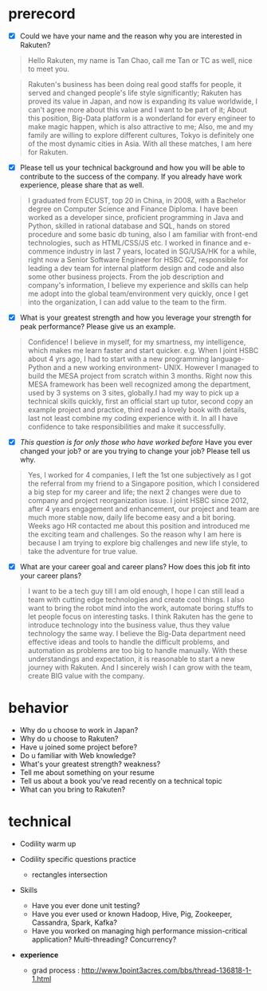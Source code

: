 # prerecord

- [x] Could we have your name and the reason why you are interested in Rakuten?

> Hello Rakuten, my name is Tan Chao, call me Tan or TC as well, nice to meet you.

> Rakuten's business has been doing real good staffs for people, it served and changed people's life style 
significantly; Rakuten has proved its value in Japan, and now is expanding its value worldwide, I can't agree more about
this value and I want to be part of it; About this position, Big-Data platform is a wonderland for every engineer to 
make magic happen, which is also attractive to me; Also, me and my family are willing to explore different cultures, 
Tokyo is definitely one of the most dynamic cities in Asia. With all these matches, I am here for Rakuten.

- [x] Please tell us your technical background and how you will be able to contribute to the success of the company.
If you already have work experience, please share that as well.

> I graduated from ECUST, top 20 in China, in 2008, with a Bachelor degree on Computer Science and Finance Diploma. 
I have been worked as a developer since, proficient programming in Java and Python, skilled in rational database and 
SQL, hands on stored procedure and some basic db tuning, also I am familiar with front-end technologies, 
such as HTML/CSS/JS etc. I worked in finance and e-commence industry in last 7 years, located in SG/USA/HK for a while, 
right now a Senior Software Engineer for HSBC GZ, responsible for leading a dev team for internal platform design
and code and also some other business projects. From the job description and company's information, I believe my 
experience and skills can help me adopt into the global team/environment very quickly, once I get into the organization, 
I can add value to the team to the firm.

- [x] What is your greatest strength and how you leverage your strength for peak performance? Please give us an example.

> Confidence! I believe in myself, for my smartness, my intelligence, which makes me learn faster and start quicker. e.g.
When I joint HSBC about 4 yrs ago, I had to start with a new programming language-Python and a new working environment- 
UNIX. However I managed to build the MESA project from scratch within 3 months. Right now this MESA framework has been 
well recognized among the department, used by 3 systems on 3 sites, globally.I had my way to pick up a technical skills 
quickly, first an official start up tutor, second copy an example project and practice, third read a lovely book with 
details, last not least combine my coding experience with it. In all I have confidence to take responsibilities and 
make it successfully.

- [x] *This question is for only those who have worked before* Have you ever changed your job? or are you trying to change
your job? Please tell us why.

> Yes, I worked for 4 companies, I left the 1st one subjectively as I got the referral from my friend to a 
Singapore position, which I considered a big step for my career and life; the next 2 changes were due to company and 
project reorganization issue. I joint HSBC since 2012, after 4 years engagement and enhancement, our project and team 
are much more stable now, daily life become easy and a bit boring. Weeks ago HR contacted me about this position and 
introduced me the exciting team and challenges. So the reason why I am here is because I am trying to explore big 
challenges and new life style, to take the adventure for true value.  

- [x] What are your career goal and career plans? How does this job fit into your career plans?

> I want to be a tech guy till I am old enough, I hope I can still lead a team with cutting edge technologies and 
create cool things. I also want to bring the robot mind into the work, automate boring stuffs to let people focus on 
interesting tasks. I think Rakuten has the gene to introduce technology into the business value, thus they value 
technology the same way. I believe the Big-Data department need effective ideas and tools to handle the difficult 
problems, and automation as problems are too big to handle manually. With these understandings and expectation, it is 
reasonable to start a new journey with Rakuten. And I sincerely wish I can grow with the team, create BIG value with 
the company.


# behavior
  - Why do u choose to work in Japan?
  - Why do u choose to Rakuten?
  - Have u joined some project before?
  - Do u familiar with Web knowledge?
  - What's your greatest strength? weakness?
  - Tell me about something on your resume
  - Tell us about a book you've read recently on a technical topic
  - What can you bring to Rakuten?
  
# technical
  - Codility warm up
  - Codility specific questions practice
    - rectangles intersection
  - Skills
    - Have you ever done unit testing?
    - Have you ever used or known Hadoop, Hive, Pig, Zookeeper, Cassandra, Spark, Kafka?
    - Have you worked on managing high performance mission-critical application? Multi-threading? Concurrency?
    
- **experience**
  - grad process : http://www.1point3acres.com/bbs/thread-136818-1-1.html
